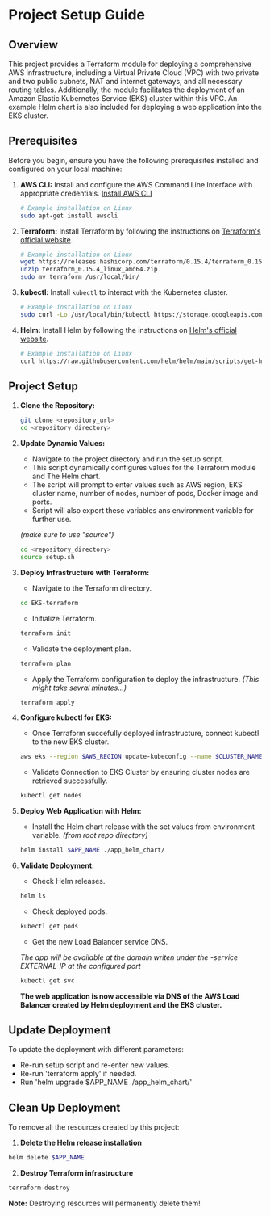 # Project Setup Guide

## Overview

This project provides a Terraform module for deploying a comprehensive AWS infrastructure, including a Virtual Private Cloud (VPC) with two private and two public subnets, NAT and internet gateways, and all necessary routing tables. Additionally, the module facilitates the deployment of an Amazon Elastic Kubernetes Service (EKS) cluster within this VPC. An example Helm chart is also included for deploying a web application into the EKS cluster.

## Prerequisites

Before you begin, ensure you have the following prerequisites installed and configured on your local machine:

1. **AWS CLI:** Install and configure the AWS Command Line Interface with appropriate credentials. [Install AWS CLI](https://aws.amazon.com/cli/)

   ```bash
   # Example installation on Linux
   sudo apt-get install awscli
   ```

2. **Terraform:** Install Terraform by following the instructions on [Terraform's official website](https://www.terraform.io/downloads.html).

   ```bash
   # Example installation on Linux
   wget https://releases.hashicorp.com/terraform/0.15.4/terraform_0.15.4_linux_amd64.zip
   unzip terraform_0.15.4_linux_amd64.zip
   sudo mv terraform /usr/local/bin/
   ```

3. **kubectl:** Install `kubectl` to interact with the Kubernetes cluster.

   ```bash
   # Example installation on Linux
   sudo curl -Lo /usr/local/bin/kubectl https://storage.googleapis.com/kubernetes-release/release/$(curl -s https://storage.googleapis.com/kubernetes-release/release/stable.txt)/bin/linux/amd64/kubectl && sudo chmod +x /usr/local/bin/kubectl
   ```

4. **Helm:** Install Helm by following the instructions on [Helm's official website](https://helm.sh/docs/intro/install/).

   ```bash
   # Example installation on Linux
   curl https://raw.githubusercontent.com/helm/helm/main/scripts/get-helm-3 | bash
   ```

## Project Setup

1. **Clone the Repository:**

   ```bash
   git clone <repository_url>
   cd <repository_directory>
   ```

2. **Update Dynamic Values:**

   - Navigate to the project directory and run the setup script.
   - This script dynamically configures values for the Terraform module and The Helm chart.
   - The script will prompt to enter values such as AWS region, EKS cluster name, number of nodes, number of pods, Docker image and ports.
   - Script will also export these variables ans environment variable for further use.

   *(make sure to use "source")*
   
   ```bash
   cd <repository_directory>
   source setup.sh
   ```

3. **Deploy Infrastructure with Terraform:**

   - Navigate to the Terraform directory.

   ```bash
   cd EKS-terraform
   ```

   - Initialize Terraform.

   ```bash
   terraform init
   ```

   - Validate the deployment plan.
    ```bash
   terraform plan
   ```
   
   - Apply the Terraform configuration to deploy the infrastructure. 
   *(This might take sevral minutes...)*

   ```bash
   terraform apply
   ```

4. **Configure kubectl for EKS:**

   - Once Terraform succefully deployed infrastructure, connect kubectl to the new EKS cluster.

   ```bash
   aws eks --region $AWS_REGION update-kubeconfig --name $CLUSTER_NAME
   ```

   - Validate Connection to EKS Cluster by ensuring cluster nodes are retrieved successfully.

   ```bash
   kubectl get nodes
   ```

5. **Deploy Web Application with Helm:**

   - Install the Helm chart release with the set values from environment variable.
    *(from root repo directory)*

   ```bash
   helm install $APP_NAME ./app_helm_chart/
   ```

6. **Validate Deployment:**

   - Check Helm releases.

   ```bash
   helm ls
   ```

   - Check deployed pods.

   ```bash
   kubectl get pods
   ```

   - Get the new Load Balancer service DNS.

    *The app will be available at the domain writen under the <your-app>-service EXTERNAL-IP at the configured port*

   ```bash
   kubectl get svc
   ```

   **The web application is now accessible via DNS of the AWS Load Balancer created by Helm deployment and the EKS cluster.**


## Update Deployment

To update the deployment with different parameters:

   - Re-run setup script and re-enter new values.
   - Re-run 'terraform apply' if needed.
   - Run 'helm upgrade $APP_NAME ./app_helm_chart/'


## Clean Up Deployment

To remove all the resources created by this project:

1. **Delete the Helm release installation**

```bash
helm delete $APP_NAME
```

2. **Destroy Terraform infrastructure**

```bash
terraform destroy
```

**Note:** Destroying resources will permanently delete them!